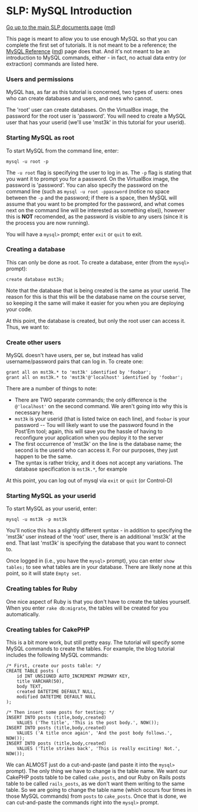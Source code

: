 SLP: MySQL Introduction
=======================

[Go up to the main SLP documents page](index.html) ([md](index.md))

This page is meant to allow you to use enough MySQL so that you can complete the first set of tutorials.  It is not meant to be a reference; the [MySQL Reference](mysql-reference.html) ([md](mysql-reference.md)) page does that.  And it's not meant to be an introduction to MySQL commands, either - in fact, no actual data entry (or extraction) commands are listed here.

### Users and permissions ###

MySQL has, as far as this tutorial is concerned, two types of users: ones who can create databases and users, and ones who cannot.

The 'root' user can create databases.  On the VirtualBox image, the password for the root user is 'password'.  You will need to create a MySQL user that has your userid (we'll use 'mst3k' in this tutorial for your userid).

### Starting MySQL as root ###

To start MySQL from the command line, enter:

```
mysql -u root -p
```

The `-u root` flag is specifying the user to log in as.  The `-p` flag is stating that you want it to prompt you for a password.  On the VirtualBox image, the password is 'password'.  You can also specify the password on the command line (such as `mysql -u root -ppassword` (notice no space between the `-p` and the password; if there is a space, then MySQL will assume that you want to be prompted for the password, and what comes next on the command line will be interested as something else)), however this is **NOT** recomended, as the password is visible to any users (since it is the process you are now running).

You will have a `mysql>` prompt; enter `exit` or `quit` to exit.

### Creating a database ###

This can only be done as root.  To create a database, enter (from the `mysql>` prompt):

```
create database mst3k;
```

Note that the database that is being created is the same as your userid.  The reason for this is that this will be the database name on the course server, so keeping it the same will make it easier for you when you are deploying your code.

At this point, the database is created, but only the root user can access it.  Thus, we want to:

### Create other users ###

MySQL doesn't have users, per se, but instead has valid username/password pairs that can log in.  To create one:

```
grant all on mst3k.* to 'mst3k' identified by 'foobar';
grant all on mst3k.* to 'mst3k'@'localhost' identified by 'foobar';
```

There are a number of things to note:
- There are TWO separate commands; the only difference is the `@'localhost'` on the second command.  We aren't going into why this is necessary here.
- `mst3k` is your userid (that is listed twice on each line), and `foobar` is your password
-- Tou will likely want to use the password found in the Post'Em tool; again, this will save you the hassle of having to reconfigure your application when you deploy it to the server
- The first occurrence of 'mst3k' on the line is the database name; the second is the userid who can access it.  For our purposes, they just happen to be the same.
- The syntax is rather tricky, and it does not accept any variations.  The database specification is `mst3k.*`, for example

At this point, you can log out of mysql via `exit` or `quit` (or Control-D)

### Starting MySQL as your userid ###

To start MySQL as your userid, enter:

```
mysql -u mst3k -p mst3k
```

You'll notice this has a slightly different syntax - in addition to specifying the 'mst3k' user instead of the 'root' user, there is an additional 'mst3k' at the end.  That last 'mst3k' is specifying the database that you want to connect to.

Once logged in (i.e., you have the `mysql>` prompt), you can enter `show tables;` to see what tables are in your database.  There are likely none at this point, so it will state `Empty set`.

### Creating tables for Ruby ###

One nice aspect of Ruby is that you don't have to create the tables yourself.  When you enter `rake db:migrate`, the tables will be created for you automatically.

### Creating tables for CakePHP ###

This is a bit more work, but still pretty easy.  The tutorial will specify some MySQL commands to create the tables.  For example, the blog tutorial includes the following MySQL commands:

```
/* First, create our posts table: */
CREATE TABLE posts (
    id INT UNSIGNED AUTO_INCREMENT PRIMARY KEY,
    title VARCHAR(50),
    body TEXT,
    created DATETIME DEFAULT NULL,
    modified DATETIME DEFAULT NULL
);

/* Then insert some posts for testing: */
INSERT INTO posts (title,body,created)
    VALUES ('The title', 'This is the post body.', NOW());
INSERT INTO posts (title,body,created)
    VALUES ('A title once again', 'And the post body follows.', NOW());
INSERT INTO posts (title,body,created)
    VALUES ('Title strikes back', 'This is really exciting! Not.', NOW());
```

We can ALMOST just do a cut-and-paste (and paste it into the `mysql>` prompt).  The only thing we have to change is the table name.  We want our CakePHP posts table to be called `cake_posts`, and our Ruby on Rails posts table to be called `rails_posts`, as we don't want them writing to the same table.  So we are going to change the table name (which occurs four times in those MySQL commands) from `posts` to `cake_posts`.  Once that is done, we can cut-and-paste the commands right into the `mysql>` prompt.
